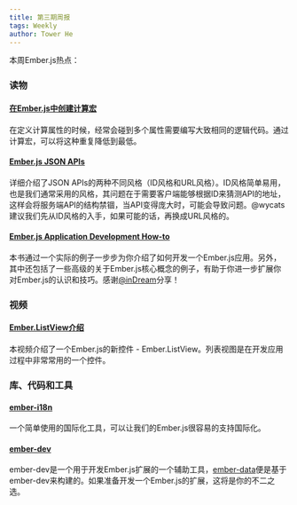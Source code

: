 ```yaml
---
title: 第三期周报
tags: Weekly
author: Tower He
---
```


本周Ember.js热点：

### 读物

#### [在Ember.js中创建计算宏](http://www.thesoftwaresimpleton.com/blog/2013/04/27/macro/)

在定义计算属性的时候，经常会碰到多个属性需要编写大致相同的逻辑代码。通过计算宏，可以将这种重复降低到最低。

#### [Ember.js JSON APIs](http://jsonapi.org)

详细介绍了JSON
APIs的两种不同风格（ID风格和URL风格）。ID风格简单易用，也是我们通常采用的风格，其问题在于需要客户端能够根据ID来猜测API的地址，这样会将服务端API的结构禁锢，当API变得庞大时，可能会导致问题。@wycats建议我们先从ID风格的入手，如果可能的话，再换成URL风格的。

#### [Ember.js Application Development How-to](http://it-ebooks.info/book/2032/)

本书通过一个实际的例子一步步为你介绍了如何开发一个Ember.js应用。另外，其中还包括了一些高级的关于Ember.js核心概念的例子，有助于你进一步扩展你对Ember.js的认识和技巧。感谢[@inDream](http://discuss.emberjs.cn/users/inDream)分享！

### 视频

#### [Ember.ListView介绍](http://www.youtube.com/watch?v=i3vEjbjV8Sk)

本视频介绍了一个Ember.js的新控件 - Ember.ListView。列表视图是在开发应用过程中非常常用的一个控件。

### 库、代码和工具

#### [ember-i18n](https://github.com/jamesarosen/ember-i18n)

一个简单使用的国际化工具，可以让我们的Ember.js很容易的支持国际化。

#### [ember-dev](https://github.com/emberjs/ember-dev)

ember-dev是一个用于开发Ember.js扩展的一个辅助工具，[ember-data](https://github.com/emberjs/data)便是基于ember-dev来构建的。如果准备开发一个Ember.js的扩展，这将是你的不二之选。
